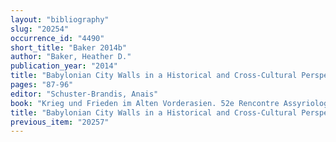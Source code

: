 ```yaml
---
layout: "bibliography"
slug: "20254"
occurrence_id: "4490"
short_title: "Baker 2014b"
author: "Baker, Heather D."
publication_year: "2014"
title: "Babylonian City Walls in a Historical and Cross-Cultural Perspective"
pages: "87-96"
editor: "Schuster-Brandis, Anais"
book: "Krieg und Frieden im Alten Vorderasien. 52e Rencontre Assyriologique Internationale. International Congress of Assyriology and Near Eastern Archaeology. Münster, 17.-21. Juli 2006, Alter Orient und Altes Testament 401 (Münster)"
title: "Babylonian City Walls in a Historical and Cross-Cultural Perspective"
previous_item: "20257"
---
```

